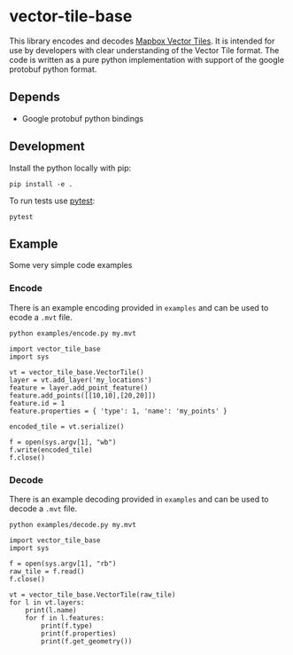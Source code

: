 vector-tile-base
================

This library encodes and decodes [Mapbox Vector Tiles](https://github.com/mapbox/vector-tile-spec). It is intended for use by developers with clear understanding of the Vector Tile format. The code is written as a pure python implementation with support of the google protobuf python format. 

## Depends

 - Google protobuf python bindings

## Development

Install the python locally with pip:

```
pip install -e .
```

To run tests use [pytest](https://docs.pytest.org/en/latest/):

```
pytest
```

## Example

Some very simple code examples

### Encode

There is an example encoding provided in `examples` and can be used to ecode a `.mvt` file.

```
python examples/encode.py my.mvt
```

```
import vector_tile_base
import sys

vt = vector_tile_base.VectorTile()
layer = vt.add_layer('my_locations')
feature = layer.add_point_feature()
feature.add_points([[10,10],[20,20]])
feature.id = 1
feature.properties = { 'type': 1, 'name': 'my_points' }

encoded_tile = vt.serialize()

f = open(sys.argv[1], "wb")
f.write(encoded_tile)
f.close()
```

### Decode

There is an example decoding provided in `examples` and can be used to decode a `.mvt` file.

```
python examples/decode.py my.mvt
```

```
import vector_tile_base
import sys

f = open(sys.argv[1], "rb")
raw_tile = f.read()
f.close()

vt = vector_tile_base.VectorTile(raw_tile)
for l in vt.layers:
    print(l.name)
    for f in l.features:
        print(f.type)
        print(f.properties)
        print(f.get_geometry())
```

